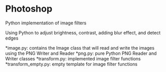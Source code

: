 # Photoshop
Python implementation of image filters

Using Python to adjust brightness, contrast, adding blur effect, and detect edges

*image.py: contains the Image class that will read and write the images using the PNG Writer and Reader
*png.py: pure Python PNG Reader and Writer classes
*transform.py: implemented image filter functions
*transform_empty.py: empty template for image filter functions
